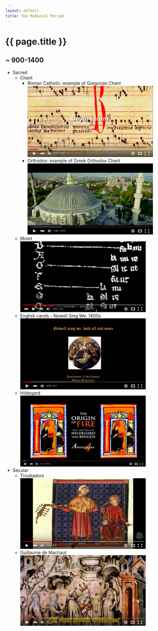 ```yaml
---
layout: default
title: The Medieval Period
---
```


# {{ page.title }}

## ~ 900-1400


* Sacred
	* Chant
		* Roman Catholic: example of Gregorian Chant  
			[![Gregorian Chant example](/img/photos/small/gregorian_chant.png)](https://youtu.be/kK5AohCMX0U)
		* Orthodox: example of Greek Orthodox Chant  
			[![Greek Orthodox Chant example](/img/photos/small/orthodox_chant.png)](https://youtu.be/hp1gOhr4_Tg)
	* Motet  
		[![Medieval Motet example](/img/photos/small/motet.png)](https://youtu.be/dlIWlcJGKsQ)
	* English carols - Nowell Sing We: 1400s  
		[![Nowell Sing We](/img/photos/small/nowell_sing_we.png)](https://youtu.be/_nWB_CF3m0c)
	* Hildegard  
		[![Hildegard von Bingen example](/img/photos/small/hildegard.png)](https://youtu.be/qU7mQylKgqQ)
* Secular
	* Troubadors  
		[![Troubadours example](/img/photos/small/troubadours.png)](https://youtu.be/O6RGLZos0fg)
	* Guillaume de Machaut  
		[![Machaut example](/img/photos/small/machaut.png)](https://youtu.be/9ti59NdbG1c)